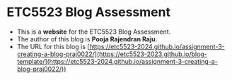 
# ETC5523 Blog Assessment

* This is a **website** for the ETC5523 Blog Assessment. 
* The author of this blog is **Pooja Rajendran Raju**.
* The URL for this blog is [https://etc5523-2024.github.io/assignment-3-creating-a-blog-praj0022/](https://etc5523-2023.github.io/blog-template/](https://etc5523-2024.github.io/assignment-3-creating-a-blog-praj0022/))
